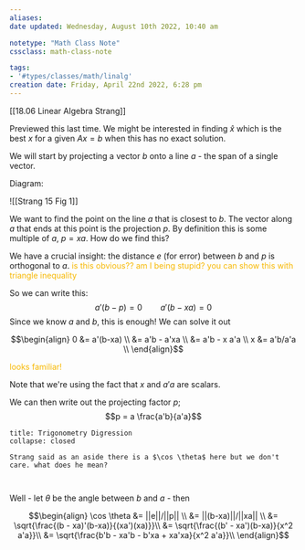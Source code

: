 ```yaml
---
aliases: 
date updated: Wednesday, August 10th 2022, 10:40 am

notetype: "Math Class Note"
cssclass: math-class-note

tags: 
- '#types/classes/math/linalg'
creation date: Friday, April 22nd 2022, 6:28 pm
---
```


[[18.06  Linear Algebra Strang]]

Previewed this last time. We might be interested in finding $\hat x$ which is the best $x$ for a given $Ax = b$ when this has no exact solution. 

We will start by projecting a vector $b$ onto a line $a$ - the span of a single vector. 

Diagram:

![[Strang 15 Fig 1]]

We want to find the point on the line $a$ that is closest to $b$. The vector along $a$ that ends at this point is the projection $p$. By definition this is some multiple of $a$, $p = xa$. How do we find this?

We have a crucial insight: the distance $e$ (for error) between $b$ and $p$ is orthogonal to $a$. <font color=#F7B801>is this obvious?? am I being stupid? you can show this with triangle inequality</font>

So we can write this: 
$$ a' (b - p) = 0 \qquad a'(b-xa) = 0$$
Since we know $a$ and $b$, this is enough! We can solve it out

$$\begin{align}
0 &= a'(b-xa) \\
&= a'b - a'xa \\
&= a'b - x a'a \\
x &= a'b/a'a \\
\end{align}$$

<font color=#F7B801>looks familiar!</font>

Note that we're using the fact that $x$ and $a'a$ are scalars. 

We can then write out the projecting factor $p$; 
$$p = a \frac{a'b}{a'a}$$ 
```ad-question
title: Trigonometry Digression
collapse: closed

Strang said as an aside there is a $\cos \theta$ here but we don't care. what does he mean?



```
Well - let $\theta$ be the angle between $b$ and $a$ - then 

$$\begin{align}
\cos \theta &= ||e||/||p|| \\
&= ||(b-xa)||/||xa|| \\
&= \sqrt{\frac{(b - xa)'(b-xa)}{(xa')(xa)}}\\
&= \sqrt{\frac{(b' - xa')(b-xa)}{x^2 a'a}}\\
&= \sqrt{\frac{b'b - xa'b - b'xa + xa'xa}{x^2 a'a}}\\
\end{align}$$
